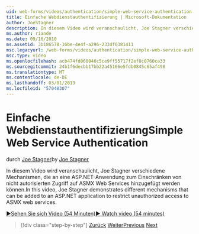 ```yaml
---
uid: web-forms/videos/authentication/simple-web-service-authentication
title: Einfache Webdienstauthentifizierung | Microsoft-Dokumentation
author: JoeStagner
description: In diesem Video wird veranschaulicht, Joe Stagner verschiedene Mechanismen, die an eine ASP.NET-Anwendung zum Einschränken von nicht autorisierten Zugriff auf ASMX Web Services hinzugefügt werden können...
ms.author: riande
ms.date: 09/16/2010
ms.assetid: 3b186578-16be-4e4f-a296-233df0381411
msc.legacyurl: /web-forms/videos/authentication/simple-web-service-authentication
msc.type: video
ms.openlocfilehash: acb474fd060046c5ce9ff55717f2ef8c0760ca33
ms.sourcegitcommit: 24b1f6decbb17bb22a45166e5fdb0845c65af498
ms.translationtype: MT
ms.contentlocale: de-DE
ms.lasthandoff: 03/01/2019
ms.locfileid: "57048307"
---
```

<a name="simple-web-service-authentication"></a><span data-ttu-id="6d395-103">Einfache Webdienstauthentifizierung</span><span class="sxs-lookup"><span data-stu-id="6d395-103">Simple Web Service Authentication</span></span>
====================
<span data-ttu-id="6d395-104">durch [Joe Stagner](https://github.com/JoeStagner)</span><span class="sxs-lookup"><span data-stu-id="6d395-104">by [Joe Stagner](https://github.com/JoeStagner)</span></span>

<span data-ttu-id="6d395-105">In diesem Video wird veranschaulicht, Joe Stagner verschiedene Mechanismen, die an eine ASP.NET-Anwendung zum Einschränken von nicht autorisierten Zugriff auf ASMX Web Services hinzugefügt werden können.</span><span class="sxs-lookup"><span data-stu-id="6d395-105">In this video, Joe Stagner demonstrates different mechanisms that can be added to an ASP.NET application to restrict unauthorized access to ASMX web services.</span></span>

[<span data-ttu-id="6d395-106">&#9654;Sehen Sie sich Video (54 Minuten)</span><span class="sxs-lookup"><span data-stu-id="6d395-106">&#9654; Watch video (54 minutes)</span></span>](https://channel9.msdn.com/Blogs/ASP-NET-Site-Videos/simple-web-service-authentication)

> [!div class="step-by-step"]
> <span data-ttu-id="6d395-107">[Zurück](implement-the-registration-verification-pattern.md)
> [Weiter](creating-inactive-users.md)</span><span class="sxs-lookup"><span data-stu-id="6d395-107">[Previous](implement-the-registration-verification-pattern.md)
[Next](creating-inactive-users.md)</span></span>
